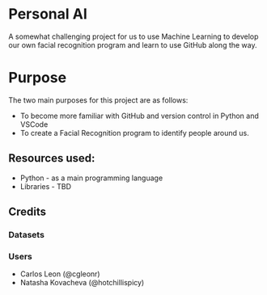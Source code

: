 # Personal AI
A somewhat challenging project for us to use Machine Learning to develop our own facial recognition program and learn to use GitHub along the way.

# Purpose
The two main purposes for this project are as follows:
- To become more familiar with GitHub and version control in Python and VSCode
- To create a Facial Recognition program to identify people around us.

## Resources used:
- Python - as a main programming language
- Libraries - TBD


## Credits
### Datasets


### Users
- Carlos Leon (@cgleonr)
- Natasha Kovacheva (@hotchillispicy)